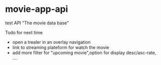 # movie-app-api

test API "The movie data base"

Todo for next time
  - open a trealer in an overlay navigation
  - link to streaming plateform for watch the movie
  - add more filter for "upcoming movie",option for display desc/asc-rate, ....
  
  
